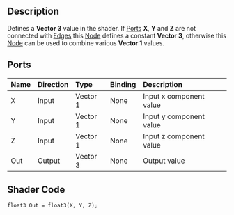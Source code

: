 ## Description

Defines a **Vector 3** value in the shader. If [Ports](Port.md) **X**, **Y** and **Z** are not connected with [Edges](Edge.md) this [Node](Node.md) defines a constant **Vector 3**, otherwise this [Node](Node.md) can be used to combine various **Vector 1** values.

## Ports

| Name        | Direction           | Type  | Binding | Description |
|:------------ |:-------------|:-----|:---|:---|
| X      | Input | Vector 1 | None | Input x component value |
| Y      | Input | Vector 1 | None | Input y component value |
| Z      | Input | Vector 1 | None | Input z component value |
| Out | Output      |    Vector 3 | None | Output value |

## Shader Code

```
float3 Out = float3(X, Y, Z);
```